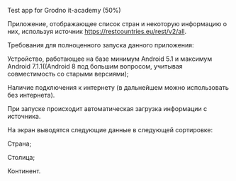 Test app for Grodno it-academy (50%)

Приложение, отображающее список стран и некоторую информацию о них, используя источник https://restcountries.eu/rest/v2/all.

Требования для полноценного запуска данного приложения:

Устройство, работающее на базе минимум Android 5.1 и максимум Android 7.1.1((Android 8 под большим вопросом, учитывая совместимость со старыми версиями);

Наличие подключения к интернету (в дальнейшем можно использовать без интернета).

При запуске происходит автоматическая загрузка информации с источника.

На экран выводятся следующие данные в следующей сортировке:

Страна;

Столица;

Континент.
